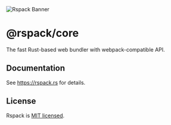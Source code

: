 <picture>
  <img alt="Rspack Banner" src="https://assets.rspack.dev/rspack/rspack-banner.png">
</picture>

# @rspack/core

The fast Rust-based web bundler with webpack-compatible API.

## Documentation

See <https://rspack.rs> for details.

## License

Rspack is [MIT licensed](https://github.com/web-infra-dev/rspack/blob/main/LICENSE).
